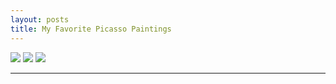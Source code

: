 ```yaml
---
layout: posts
title: My Favorite Picasso Paintings 
---
```


<img src="http://s3.picofile.com/file/8374763192/the_weeping_woman.jpg"/>
<img src="http://s4.picofile.com/file/8374763242/static1_seeantibes_com_image_uploader_photos_9e_large_pablo_picasso_1_.jpg"/>
<img src="http://s2.picofile.com/file/8374763484/5376315_QMKVVEMA_6.jpg"/>



---

